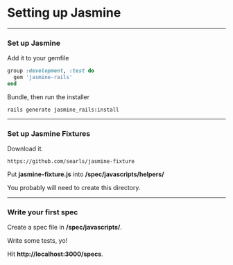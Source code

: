 # Setting up Jasmine

---

### Set up Jasmine

Add it to your gemfile

``` ruby
group :development, :test do
  gem 'jasmine-rails'
end
```

Bundle, then run the installer

`rails generate jasmine_rails:install`

---

### Set up Jasmine Fixtures

Download it.

`https://github.com/searls/jasmine-fixture`

Put **jasmine-fixture.js** into **/spec/javascripts/helpers/**

You probably will need to create this directory.

---

### Write your first spec

Create a spec file in **/spec/javascripts/**.

Write some tests, yo!

Hit **http://localhost:3000/specs**.

